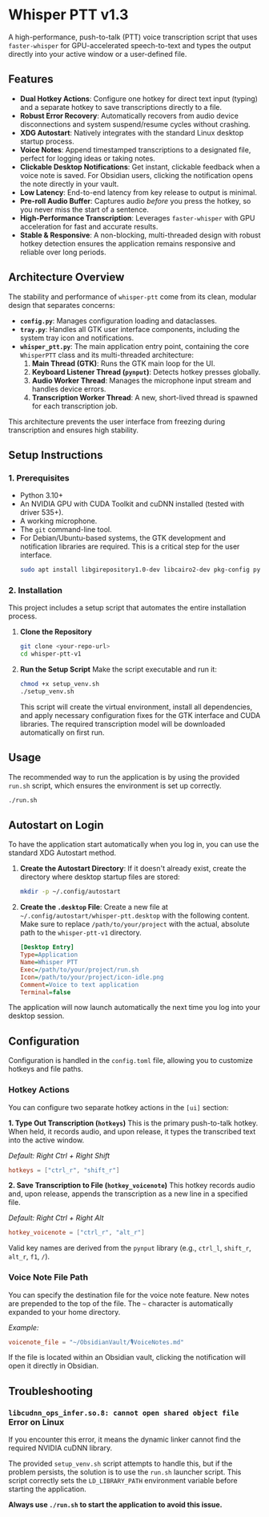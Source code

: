# Whisper PTT v1.3
A high-performance, push-to-talk (PTT) voice transcription script that uses `faster-whisper` for GPU-accelerated speech-to-text and types the output directly into your active window or a user-defined file.

## Features
- **Dual Hotkey Actions**: Configure one hotkey for direct text input (typing) and a separate hotkey to save transcriptions directly to a file.
- **Robust Error Recovery**: Automatically recovers from audio device disconnections and system suspend/resume cycles without crashing.
- **XDG Autostart**: Natively integrates with the standard Linux desktop startup process.
- **Voice Notes**: Append timestamped transcriptions to a designated file, perfect for logging ideas or taking notes.
- **Clickable Desktop Notifications**: Get instant, clickable feedback when a voice note is saved. For Obsidian users, clicking the notification opens the note directly in your vault.
- **Low Latency**: End-to-end latency from key release to output is minimal.
- **Pre-roll Audio Buffer**: Captures audio *before* you press the hotkey, so you never miss the start of a sentence.
- **High-Performance Transcription**: Leverages `faster-whisper` with GPU acceleration for fast and accurate results.
- **Stable & Responsive**: A non-blocking, multi-threaded design with robust hotkey detection ensures the application remains responsive and reliable over long periods.

## Architecture Overview
The stability and performance of `whisper-ptt` come from its clean, modular design that separates concerns:

-   **`config.py`**: Manages configuration loading and dataclasses.
-   **`tray.py`**: Handles all GTK user interface components, including the system tray icon and notifications.
-   **`whisper_ptt.py`**: The main application entry point, containing the core `WhisperPTT` class and its multi-threaded architecture:
    1.  **Main Thread (GTK)**: Runs the GTK main loop for the UI.
    2.  **Keyboard Listener Thread (`pynput`)**: Detects hotkey presses globally.
    3.  **Audio Worker Thread**: Manages the microphone input stream and handles device errors.
    4.  **Transcription Worker Thread**: A new, short-lived thread is spawned for each transcription job.

This architecture prevents the user interface from freezing during transcription and ensures high stability.

## Setup Instructions
### 1. Prerequisites
-   Python 3.10+
-   An NVIDIA GPU with CUDA Toolkit and cuDNN installed (tested with driver 535+).
-   A working microphone.
-   The `git` command-line tool.
-   For Debian/Ubuntu-based systems, the GTK development and notification libraries are required. This is a critical step for the user interface.
    ```bash
    sudo apt install libgirepository1.0-dev libcairo2-dev pkg-config python3-dev python3-gi gir1.2-gtk-3.0 libgtk-3-dev
    ```

### 2. Installation
This project includes a setup script that automates the entire installation process.

1.  **Clone the Repository**
    ```bash
    git clone <your-repo-url>
    cd whisper-ptt-v1
    ```

2.  **Run the Setup Script**
    Make the script executable and run it:
    ```bash
    chmod +x setup_venv.sh
    ./setup_venv.sh
    ```
    This script will create the virtual environment, install all dependencies, and apply necessary configuration fixes for the GTK interface and CUDA libraries. The required transcription model will be downloaded automatically on first run.

## Usage
The recommended way to run the application is by using the provided `run.sh` script, which ensures the environment is set up correctly.

```bash
./run.sh
```

## Autostart on Login
To have the application start automatically when you log in, you can use the standard XDG Autostart method.

1.  **Create the Autostart Directory**:
    If it doesn't already exist, create the directory where desktop startup files are stored:
    ```bash
    mkdir -p ~/.config/autostart
    ```

2.  **Create the `.desktop` File**:
    Create a new file at `~/.config/autostart/whisper-ptt.desktop` with the following content. Make sure to replace `/path/to/your/project` with the actual, absolute path to the `whisper-ptt-v1` directory.
    ```ini
    [Desktop Entry]
    Type=Application
    Name=Whisper PTT
    Exec=/path/to/your/project/run.sh
    Icon=/path/to/your/project/icon-idle.png
    Comment=Voice to text application
    Terminal=false
    ```

The application will now launch automatically the next time you log into your desktop session.

## Configuration
Configuration is handled in the `config.toml` file, allowing you to customize hotkeys and file paths.

### Hotkey Actions
You can configure two separate hotkey actions in the `[ui]` section:

**1. Type Out Transcription (`hotkeys`)**
This is the primary push-to-talk hotkey. When held, it records audio, and upon release, it types the transcribed text into the active window.

*Default: Right Ctrl + Right Shift*
```toml
hotkeys = ["ctrl_r", "shift_r"]
```

**2. Save Transcription to File (`hotkey_voicenote`)**
This hotkey records audio and, upon release, appends the transcription as a new line in a specified file.

*Default: Right Ctrl + Right Alt*
```toml
hotkey_voicenote = ["ctrl_r", "alt_r"]
```

Valid key names are derived from the `pynput` library (e.g., `ctrl_l`, `shift_r`, `alt_r`, `f1`, `/`).

### Voice Note File Path
You can specify the destination file for the voice note feature. New notes are prepended to the top of the file. The `~` character is automatically expanded to your home directory.

*Example:*
```toml
voicenote_file = "~/ObsidianVault/🎙️VoiceNotes.md"
```
If the file is located within an Obsidian vault, clicking the notification will open it directly in Obsidian.

## Troubleshooting
### `libcudnn_ops_infer.so.8: cannot open shared object file` Error on Linux
If you encounter this error, it means the dynamic linker cannot find the required NVIDIA cuDNN library.

The provided `setup_venv.sh` script attempts to handle this, but if the problem persists, the solution is to use the `run.sh` launcher script. This script correctly sets the `LD_LIBRARY_PATH` environment variable before starting the application.

**Always use `./run.sh` to start the application to avoid this issue.**
